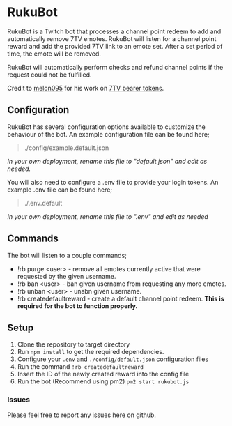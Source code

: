 # RukuBot
RukuBot is a Twitch bot that processes a channel point redeem to add and automatically remove 7TV emotes. RukuBot will listen for a channel point reward and add the provided 7TV link to an emote set. After a set period of time, the emote will be removed.

RukuBot will automatically perform checks and refund channel points if the request could not be fulfilled.

Credit to [melon095](https://github.com/melon095) for his work on [7TV bearer tokens](https://github.com/melon095/Fumobot/blob/main/Scripts/cron/SevenTVToken.sh).

## Configuration

RukuBot has several configuration options available to customize the behaviour of the bot. An example configuration file can be found here;

> ./config/example.default.json

*In your own deployment, rename this file to "default.json" and edit as needed.*

You will also need to configure a .env file to provide your login tokens. An example .env file can be found here;

> ./.env.default

*In your own deployment, rename this file to ".env" and edit as needed*

## Commands

The bot will listen to a couple commands;
* !rb purge \<user\> - remove all emotes currently active that were requested by the given username.
* !rb ban \<user\> - ban given username from requesting any more emotes.
* !rb unban \<user\> - unabn given username.
* !rb createdefaultreward - create a default channel point redeem. **This is required for the bot to function properly.**

## Setup

 1. Clone the repository to target directory
 2. Run `npm install` to get the required dependencies.
 3. Configure your `.env` and `./config/default.json` configuration files
 4. Run the command `!rb createdefaultreward`
 5. Insert the ID of the newly created reward into the config file
 6. Run the bot (Recommend using pm2) 
 `pm2 start rukubot.js`

### Issues
Please feel free to report any issues here on github.
